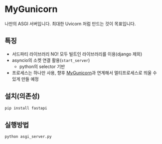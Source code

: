 # MyGunicorn
나만의 ASGI 서버입니다.
최대한 Uvicorn 처럼 만드는 것이 목표입니다.

## 특징
- 서드파티 라이브러리 NO! 모두 빌트인 라이브러리를 이용(django 제외)
- asyncio의 소켓 연결 활용(`start_server`)
    - python의 selector 기반
- 프로세스는 하나만 사용, 향후 [MyGunicorn](https://github.com/fhdufhdu/MyGunicorn)과 연계해서 멀티프로세스로 띄울 수 있게 만들 예정

## 설치(의존성)
``` bash
pip install fastapi
```

## 실행방법
``` bash
python asgi_server.py
```
